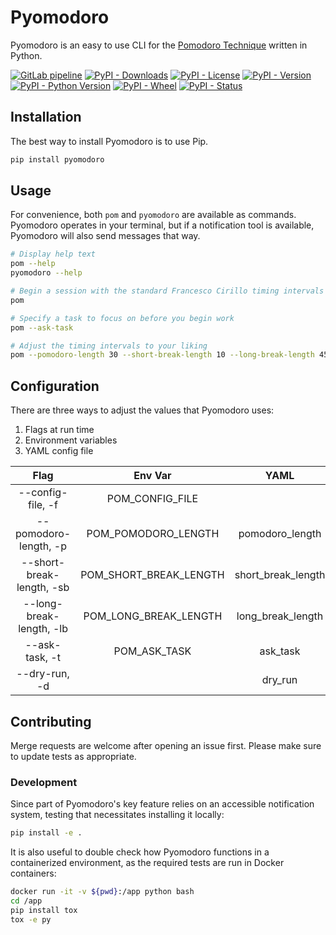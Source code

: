 # Pyomodoro
Pyomodoro is an easy to use CLI for the [Pomodoro Technique](https://francescocirillo.com/pages/pomodoro-technique) written in Python.

[![GitLab pipeline](https://img.shields.io/gitlab/pipeline/tedtramonte/pyomodoro)](https://gitlab.com/tedtramonte/pyomodoro/builds)
[![PyPI - Downloads](https://img.shields.io/pypi/dm/pyomodoro)](https://pypi.org/project/pyomodoro/)
[![PyPI - License](https://img.shields.io/pypi/l/pyomodoro)](https://choosealicense.com/licenses/mit/)
[![PyPI - Version](https://img.shields.io/pypi/v/pyomodoro)](https://gitlab.com/tedtramonte/pyomodoro/-/releases)
[![PyPI - Python Version](https://img.shields.io/pypi/pyversions/pyomodoro)](https://gitlab.com/tedtramonte/pyomodoro)
[![PyPI - Wheel](https://img.shields.io/pypi/wheel/pyomodoro)](https://gitlab.com/tedtramonte/pyomodoro)
[![PyPI - Status](https://img.shields.io/pypi/status/pyomodoro)](https://gitlab.com/tedtramonte/pyomodoro)

## Installation
The best way to install Pyomodoro is to use Pip.

```bash
pip install pyomodoro
```

## Usage
For convenience, both `pom` and `pyomodoro` are available as commands. Pyomodoro operates in your terminal, but if a notification tool is available, Pyomodoro will also send messages that way.

```bash
# Display help text
pom --help
pyomodoro --help

# Begin a session with the standard Francesco Cirillo timing intervals
pom

# Specify a task to focus on before you begin work
pom --ask-task

# Adjust the timing intervals to your liking
pom --pomodoro-length 30 --short-break-length 10 --long-break-length 45
```

## Configuration
There are three ways to adjust the values that Pyomodoro uses:
1. Flags at run time
2. Environment variables
3. YAML config file

|            Flag           |         Env Var        |        YAML        |    Default   |
|:-------------------------:|:----------------------:|:------------------:|:------------:|
| --config-file, -f         | POM_CONFIG_FILE        |                    | ~/.pyomodoro |
| --pomodoro-length, -p     | POM_POMODORO_LENGTH    | pomodoro_length    | 25           |
| --short-break-length, -sb | POM_SHORT_BREAK_LENGTH | short_break_length | 5            |
| --long-break-length, -lb  | POM_LONG_BREAK_LENGTH  | long_break_length  | 20           |
| --ask-task, -t            | POM_ASK_TASK           | ask_task           | False        |
| --dry-run, -d             |                        | dry_run            | False        |

## Contributing
Merge requests are welcome after opening an issue first. Please make sure to update tests as appropriate.

### Development
Since part of Pyomodoro's key feature relies on an accessible notification system, testing that necessitates installing it locally:
```bash
pip install -e .
```

It is also useful to double check how Pyomodoro functions in a containerized environment, as the required tests are run in Docker containers:
```bash
docker run -it -v ${pwd}:/app python bash
cd /app
pip install tox
tox -e py
```
